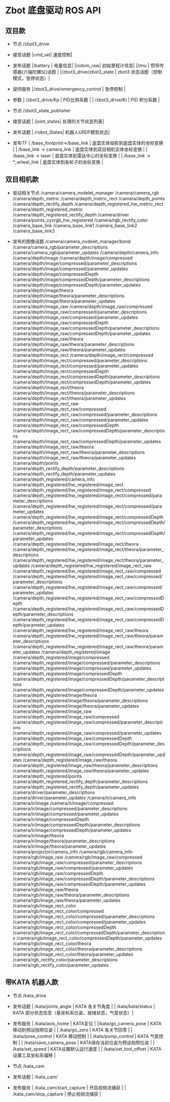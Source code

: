 
# Zbot 底盘驱动 ROS API 

## 双目款

- 节点
    /zbot3_drive
- 接受话题
    |cmd_vel|   速度控制|
- 发布话题
    |/battery |  电量信息|
    |/odom_raw|  初始里程计信息|
    |/imu     |  惯导传感器(六轴陀螺仪)话题 |
    |/zbot3_drive/zbot3_state |  zbot3 状态话题（控制模式，急停状态）|

- 提供服务
    |/zbot3_drive/emergency_control | 急停控制       |


- 参数
    | /zbot3_drive/Kp | PID比例系数 |
    | /zbot3_drive/Ki | PID 积分系数 |

- 节点
    /zbot3_state_publisher
- 接受话题
    | /joint_states| 处理的关节状态列表|
- 发布话题 
    | /robot_States| 机器人URDF模型状态|

- 发布TF
    | /base_footprint->/base_link | 底盘实体投影到底盘实体的坐标变换 |
    | /base_link -> camera_link    | 底盘实体到双目相机实体坐标变换  |
    | /base_link -> laser         | 底盘实体到雷达中心的坐标变换 |
    | /base_link -> *_wheel_link  | 底盘实体到各轮子的坐标变换   |

## 双目相机款

- 驱动相关节点
    /camera/camera_nodelet_manager
    /camera/camera_rgb
    /camera/depth_metric
    /camera/depth_metric_rect
    /camera/depth_points
    /camera/depth_rectify_depth
    /camera/depth_registered_hw_metric_rect
    /camera/depth_registered_metric
    /camera/depth_registered_rectify_depth
    /camera/driver
    /camera/points_xyzrgb_hw_registered
    /camera/rgb_rectify_color
    /camera_base_link
    /camera_base_link1
    /camera_base_link2
    /camera_base_link3

- 发布的图像话题
    /camera/camera_nodelet_manager/bond
    /camera/camera_rgb/parameter_descriptions
    /camera/camera_rgb/parameter_updates
    /camera/depth/camera_info
    /camera/depth/image
    /camera/depth/image/compressed
    /camera/depth/image/compressed/parameter_descriptions
    /camera/depth/image/compressed/parameter_updates
    /camera/depth/image/compressedDepth
    /camera/depth/image/compressedDepth/parameter_descriptions
    /camera/depth/image/compressedDepth/parameter_updates
    /camera/depth/image/theora
    /camera/depth/image/theora/parameter_descriptions
    /camera/depth/image/theora/parameter_updates
    /camera/depth/image_raw
    /camera/depth/image_raw/compressed
    /camera/depth/image_raw/compressed/parameter_descriptions
    /camera/depth/image_raw/compressed/parameter_updates
    /camera/depth/image_raw/compressedDepth
    /camera/depth/image_raw/compressedDepth/parameter_descriptions
    /camera/depth/image_raw/compressedDepth/parameter_updates
    /camera/depth/image_raw/theora
    /camera/depth/image_raw/theora/parameter_descriptions
    /camera/depth/image_raw/theora/parameter_updates
    /camera/depth/image_rect
    /camera/depth/image_rect/compressed
    /camera/depth/image_rect/compressed/parameter_descriptions
    /camera/depth/image_rect/compressed/parameter_updates
    /camera/depth/image_rect/compressedDepth
    /camera/depth/image_rect/compressedDepth/parameter_descriptions
    /camera/depth/image_rect/compressedDepth/parameter_updates
    /camera/depth/image_rect/theora
    /camera/depth/image_rect/theora/parameter_descriptions
    /camera/depth/image_rect/theora/parameter_updates
    /camera/depth/image_rect_raw
    /camera/depth/image_rect_raw/compressed
    /camera/depth/image_rect_raw/compressed/parameter_descriptions
    /camera/depth/image_rect_raw/compressed/parameter_updates
    /camera/depth/image_rect_raw/compressedDepth
    /camera/depth/image_rect_raw/compressedDepth/parameter_descriptions
    /camera/depth/image_rect_raw/compressedDepth/parameter_updates
    /camera/depth/image_rect_raw/theora
    /camera/depth/image_rect_raw/theora/parameter_descriptions
    /camera/depth/image_rect_raw/theora/parameter_updates
    /camera/depth/points
    /camera/depth_rectify_depth/parameter_descriptions
    /camera/depth_rectify_depth/parameter_updates
    /camera/depth_registered/camera_info
    /camera/depth_registered/hw_registered/image_rect
    /camera/depth_registered/hw_registered/image_rect/compressed
    /camera/depth_registered/hw_registered/image_rect/compressed/parameter_descriptions
    /camera/depth_registered/hw_registered/image_rect/compressed/parameter_updates
    /camera/depth_registered/hw_registered/image_rect/compressedDepth
    /camera/depth_registered/hw_registered/image_rect/compressedDepth/parameter_descriptions
    /camera/depth_registered/hw_registered/image_rect/compressedDepth/parameter_updates
    /camera/depth_registered/hw_registered/image_rect/theora
    /camera/depth_registered/hw_registered/image_rect/theora/parameter_descriptions
    /camera/depth_registered/hw_registered/image_rect/theora/parameter_updates
    /camera/depth_registered/hw_registered/image_rect_raw
    /camera/depth_registered/hw_registered/image_rect_raw/compressed
    /camera/depth_registered/hw_registered/image_rect_raw/compressed/parameter_descriptions
    /camera/depth_registered/hw_registered/image_rect_raw/compressed/parameter_updates
    /camera/depth_registered/hw_registered/image_rect_raw/compressedDepth
    /camera/depth_registered/hw_registered/image_rect_raw/compressedDepth/parameter_descriptions
    /camera/depth_registered/hw_registered/image_rect_raw/compressedDepth/parameter_updates
    /camera/depth_registered/hw_registered/image_rect_raw/theora
    /camera/depth_registered/hw_registered/image_rect_raw/theora/parameter_descriptions
    /camera/depth_registered/hw_registered/image_rect_raw/theora/parameter_updates
    /camera/depth_registered/image
    /camera/depth_registered/image/compressed
    /camera/depth_registered/image/compressed/parameter_descriptions
    /camera/depth_registered/image/compressed/parameter_updates
    /camera/depth_registered/image/compressedDepth
    /camera/depth_registered/image/compressedDepth/parameter_descriptions
    /camera/depth_registered/image/compressedDepth/parameter_updates
    /camera/depth_registered/image/theora
    /camera/depth_registered/image/theora/parameter_descriptions
    /camera/depth_registered/image/theora/parameter_updates
    /camera/depth_registered/image_raw
    /camera/depth_registered/image_raw/compressed
    /camera/depth_registered/image_raw/compressed/parameter_descriptions
    /camera/depth_registered/image_raw/compressed/parameter_updates
    /camera/depth_registered/image_raw/compressedDepth
    /camera/depth_registered/image_raw/compressedDepth/parameter_descriptions
    /camera/depth_registered/image_raw/compressedDepth/parameter_updates
    /camera/depth_registered/image_raw/theora
    /camera/depth_registered/image_raw/theora/parameter_descriptions
    /camera/depth_registered/image_raw/theora/parameter_updates
    /camera/depth_registered/points
    /camera/depth_registered_rectify_depth/parameter_descriptions
    /camera/depth_registered_rectify_depth/parameter_updates
    /camera/driver/parameter_descriptions
    /camera/driver/parameter_updates
    /camera/ir/camera_info
    /camera/ir/image
    /camera/ir/image/compressed
    /camera/ir/image/compressed/parameter_descriptions
    /camera/ir/image/compressed/parameter_updates
    /camera/ir/image/compressedDepth
    /camera/ir/image/compressedDepth/parameter_descriptions
    /camera/ir/image/compressedDepth/parameter_updates
    /camera/ir/image/theora
    /camera/ir/image/theora/parameter_descriptions
    /camera/ir/image/theora/parameter_updates
    /camera/projector/camera_info
    /camera/rgb/camera_info
    /camera/rgb/image_raw
    /camera/rgb/image_raw/compressed
    /camera/rgb/image_raw/compressed/parameter_descriptions
    /camera/rgb/image_raw/compressed/parameter_updates
    /camera/rgb/image_raw/compressedDepth
    /camera/rgb/image_raw/compressedDepth/parameter_descriptions
    /camera/rgb/image_raw/compressedDepth/parameter_updates
    /camera/rgb/image_raw/theora
    /camera/rgb/image_raw/theora/parameter_descriptions
    /camera/rgb/image_raw/theora/parameter_updates
    /camera/rgb/image_rect_color
    /camera/rgb/image_rect_color/compressed
    /camera/rgb/image_rect_color/compressed/parameter_descriptions
    /camera/rgb/image_rect_color/compressed/parameter_updates
    /camera/rgb/image_rect_color/compressedDepth
    /camera/rgb/image_rect_color/compressedDepth/parameter_descriptions
    /camera/rgb/image_rect_color/compressedDepth/parameter_updates
    /camera/rgb/image_rect_color/theora
    /camera/rgb/image_rect_color/theora/parameter_descriptions
    /camera/rgb/image_rect_color/theora/parameter_updates
    /camera/rgb_rectify_color/parameter_descriptions
    /camera/rgb_rectify_color/parameter_updates



## 带KATA 机器人款

- 节点
    /kata_drive

- 发布话题
    | /kata/joints_angle | KATA 各关节角度 |
    | /kata/kata/status  |  KATA 部分状态信息（基坐标系位姿，就绪状态，气泵状态）|

- 发布服务
    | /kata/axis_home    | KATA复位  |
    |/kata/go_camera_pose | KATA 移动到预设拍照位姿 |
    | /kata/go_zero       | KATA 各关节回零   |
    | /kata/pose_control  | KATA 移动控制     |
    | /kata/pump_control  | KATA 气泵控制    |
    | /kata/save_camera_pose | KATA保存当前位姿为预设拍照位姿 |
    | /kata/set_speed       | KATA设置默认运行速度    |
    | /kata/set_tool_offset  | KATA设置工具坐标系偏移 |

- 节点
    /kata_cam  

- 发布话题
    | /kata_cam/

- 发布服务
    | /kata_cam/start_capture  | 开启视频流捕获 |
    | /kata_cam/stop_capture   | 停止视频流捕获  |

